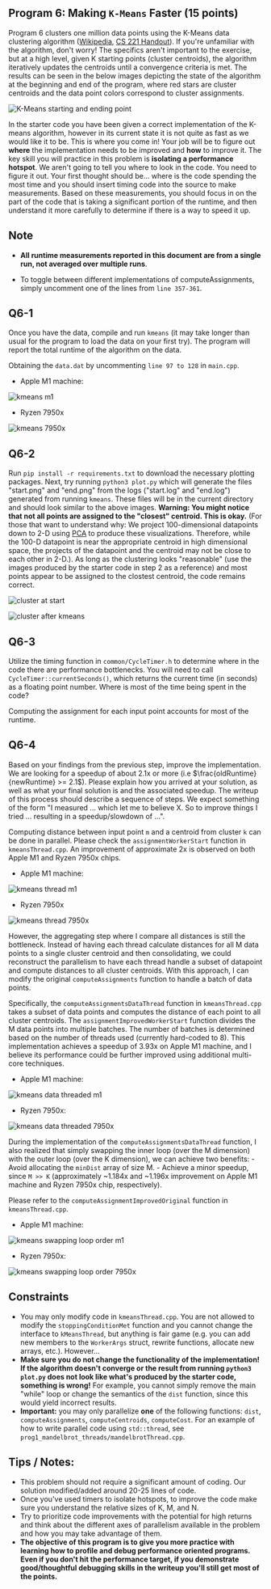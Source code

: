 ## Program 6: Making `K-Means` Faster (15 points) ##

Program 6 clusters one million data points using the K-Means data clustering
algorithm ([Wikipedia](https://en.wikipedia.org/wiki/K-means_clustering),
[CS 221 Handout](https://stanford.edu/~cpiech/cs221/handouts/kmeans.html)).
If you're unfamiliar with the algorithm, don't worry! The specifics aren't
important to the exercise, but at a high level, given K starting points
(cluster centroids), the algorithm iteratively updates the centroids until a
convergence criteria is met. The results can be seen in the below images
depicting the state of the algorithm at the beginning and end of the program,
where red stars are cluster centroids and the data point colors correspond to
cluster assignments.

![K-Means starting and ending point](../handout-images/kmeans.jpg "Starting and ending point of the K-Means algorithm applied to 2 dimensional data.")

In the starter code you have been given a correct implementation of the K-means
algorithm, however in its current state it is not quite as fast as we would
like it to be. This is where you come in! Your job will be to figure out
**where** the implementation needs to be improved and **how** to improve it.
The key skill you will practice in this problem is __isolating a performance
hotspot__.  We aren't going to tell you where to look in the code.  You need to
figure it out. Your first thought should be... where is the code spending the
most time and you should insert timing code into the source to make
measurements.  Based on these measurements, you should focus in on the part of
the code that is taking a significant portion of the runtime, and then
understand it more carefully to determine if there is a way to speed it up.

## Note

- __All runtime measurements reported in this document are from a single run, not
averaged over multiple runs__.

- To toggle between different implementations of computeAssignments, simply
uncomment one of the lines from `line 357-361`.

## Q6-1
Once you have the data, compile and run `kmeans` (it may take longer than usual
for the program to load the data on your first try). The program will report
the total runtime of the algorithm on the data.

Obtaining the `data.dat` by uncommenting `line 97 to 128` in `main.cpp`.

- Apple M1 machine:

![kmeans m1](./kmeans_m1.png)

- Ryzen 7950x

![kmeans 7950x](./kmeans_7950x.png)

## Q6-2

Run `pip install -r requirements.txt` to download the necessary plotting packages.
Next, try running `python3 plot.py` which will generate the files "start.png"
and "end.png" from the logs ("start.log" and "end.log") generated from running
`kmeans`. These files will be in the current directory and should look similar
to the above images. __Warning: You might notice that not all points are
assigned to the "closest" centroid. This is okay.__ (For those that want to
understand why: We project 100-dimensional datapoints down to 2-D using
[PCA](https://en.wikipedia.org/wiki/Principal_component_analysis) to produce
these visualizations. Therefore, while the 100-D datapoint is near the
appropriate centroid in high dimensional space, the projects of the datapoint
and the centroid may not be close to each other in 2-D.). As long as the
clustering looks "reasonable" (use the images produced by the starter code in
step 2 as a reference) and most points appear to be assigned to the clostest
centroid, the code remains correct.

![cluster at start](./start.png)

![cluster after kmeans](./end.png)

## Q6-3

Utilize the timing function in `common/CycleTimer.h` to determine where in
the code there are performance bottlenecks. You will need to call
`CycleTimer::currentSeconds()`, which returns the current time (in seconds) as
a floating point number. Where is most of the time being spent in the code?

Computing the assignment for each input point accounts for most of the runtime.

## Q6-4

Based on your findings from the previous step, improve the implementation.
We are looking for a speedup of about 2.1x or more
(i.e $\frac{oldRuntime}{newRuntime} >= 2.1$). Please explain how you arrived at
your solution, as well as what your final solution is and the associated speedup.
The writeup of this process should describe a sequence of steps. We expect
something of the form "I measured ... which let me to believe X. So to improve
things I tried ... resulting in a speedup/slowdown of ...".

Computing distance between input point `m` and a centroid from cluster `k` can
be done in parallel. Please check the `assignmentWorkerStart` function in
`kmeansThread.cpp`. An improvement of approximate 2x is observed on both Apple
M1 and Ryzen 7950x chips.

- Apple M1 machine:

![kmeans thread m1](./kmeans_thread_m1.png)

- Ryzen 7950x

![kmeans thread 7950x](./kmeans_thread_7950x.png)

However, the aggregating step where I compare all distances is still the
bottleneck. Instead of having each thread calculate distances for all M data
points to a single cluster centroid and then consolidating, we could
reconstruct the parallelism to have each thread handle a subset of datapoint
and compute distances to all cluster centroids. With this approach, I can modify
the original `computeAssignments` function to handle a batch of data points.

Specifically, the `computeAssignmentsDataThread` function in `kmeansThread.cpp`
takes a
subset of data points and computes the distance of each point to all cluster
centroids. The `assignmentImprovedWorkerStart` function divides the M data
points into multiple batches. The number of batches is determined
based on the number of threads used (currently hard-coded to 8). This
implementation achieves a speedup of 3.93x on Apple M1 machine, and I believe
its performance could
be further improved using additional multi-core techniques.

- Apple M1 machine:

![kmeans data threaded m1](./kmeans_data_thread_m1.png)

- Ryzen 7950x:

![kmeans data threaded 7950x](./kmeans_data_thread_7950x.png)

During the implementation of the `computeAssignmentsDataThread` function, I
also realized that simply swapping the inner loop (over the M dimension) with the
outer loop (over the K dimension), we can achieve two benefits:
    - Avoid allocating the `minDist` array of size M.
    - Achieve a minor speedup, since `M >> K` (approximately ~1.184x and
    ~1.196x improvement on Apple M1 machine and Ryzen 7950x chip, respectively).

Please refer to the `computeAssignmentImprovedOriginal` function in `kmeansThread.cpp`.

- Apple M1 machine:

![kmeans swapping loop order m1](./kmeans_swap_loop_order_m1.png)

- Ryzen 7950x:

![kmeans swapping loop order 7950x](./kmeans_swap_loop_order_7950x.png)
  
## Constraints

- You may only modify code in `kmeansThread.cpp`. You are not allowed to
modify the `stoppingConditionMet` function and you cannot change the interface
to `kMeansThread`, but anything is fair game (e.g. you can add new members
to the `WorkerArgs` struct, rewrite functions, allocate new arrays, etc.).
However...
- **Make sure you do not change the functionality of the implementation!
If the algorithm doesn't converge or the result from running `python3 plot.py`
does not look like what's produced by the starter code, something is wrong!**
For example, you cannot simply remove the main "while" loop or change the
semantics of the `dist` function, since this would yield incorrect results.
- __Important:__ you may only parallelize __one__ of the following functions:
`dist`, `computeAssignments`, `computeCentroids`, `computeCost`.
For an example of how to write parallel code using `std::thread`,
see `prog1_mandelbrot_threads/mandelbrotThread.cpp`.
  
## Tips / Notes: 

- This problem should not require a significant amount of coding. Our solution
modified/added around 20-25 lines of code.
- Once you've used timers to isolate hotspots, to improve the code make sure
you understand the relative sizes of K, M, and N.
- Try to prioritize code improvements with the potential for high returns
and think about the different axes of parallelism available in the problem
and how you may take advantage of them.
- **The objective of this program is to give you more practice with learning
how to profile and debug performance oriented programs. Even if you don't hit
the performance target, if you demonstrate good/thoughtful debugging skills in
the writeup you'll still get most of the points.**

